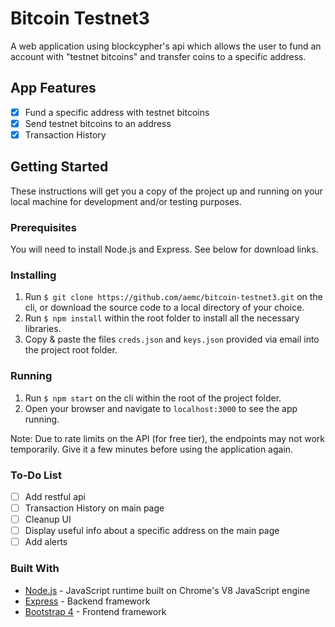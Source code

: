 # Bitcoin Testnet3
A web application using blockcypher's api which allows the user to fund an account with "testnet bitcoins" and transfer coins to a specific address.

## App Features
- [x] Fund a specific address with testnet bitcoins
- [x] Send testnet bitcoins to an address
- [x] Transaction History

## Getting Started
These instructions will get you a copy of the project up and running on your local machine for development and/or testing purposes.

### Prerequisites
You will need to install Node.js and Express. See below for download links.

### Installing
1. Run ```$ git clone https://github.com/aemc/bitcoin-testnet3.git``` on the cli, or download the source code to a local directory of your choice.
2. Run ```$ npm install``` within the root folder to install all the necessary libraries.
3. Copy & paste the files ```creds.json``` and ```keys.json``` provided via email into the project root folder.


### Running
1. Run ```$ npm start``` on the cli within the root of the project folder.
2. Open your browser and navigate to ```localhost:3000``` to see the app running.

Note: Due to rate limits on the API (for free tier), the endpoints may not work temporarily. Give it a few minutes before using the application again.


### To-Do List
- [ ] Add restful api
- [ ] Transaction History on main page
- [ ] Cleanup UI
- [ ] Display useful info about a specific address on the main page
- [ ] Add alerts

### Built With
* [Node.js](https://nodejs.org/en/) - JavaScript runtime built on Chrome's V8 JavaScript engine
* [Express](https://expressjs.com/) - Backend framework
* [Bootstrap 4](https://getbootstrap.com/) - Frontend framework

